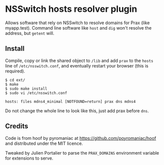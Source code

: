 # NSSwitch hosts resolver plugin

Allows software that rely on NSSwitch to resolve domains for Prax (like
myapp.test). Command line software like `host` and `dig` won't resolve the
address, but `getent` will.

## Install

Compile, copy or link the shared object to `/lib` and add `prax` to the `hosts`
line of `/etc/nsswitch.conf`, and eventually restart your browser (this is
required).

    $ cd ext/
    $ make
    $ sudo make install
    $ sudo vi /etc/nsswitch.conf

    hosts: files mdns4_minimal [NOTFOUND=return] prax dns mdns4

Do not change the whole line to look like this, just add prax before `dns`.

## Credits

Code is from hoof by pyromaniac at https://github.com/poyromaniac/hoof and
distributed under the MIT licence.

Tweaked by Julien Portalier to parse the `PRAX_DOMAINS` environment variable
for extensions to serve.

